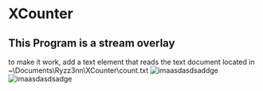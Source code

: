 # XCounter

## This Program is a stream overlay

to make it work, add a text element that reads the text document located in ~\Documents\Ryzz3nn\XCounter\count.txt
![imaasdasdsaddge](https://github.com/Ryzz3nn/XCounter/assets/47952472/f34b56c2-30f5-4bd4-ba1e-fdf8d7eb73ea)
![imaasdasdsadge](https://github.com/Ryzz3nn/XCounter/assets/47952472/a80f5445-5846-4019-8bea-6193deb2653a)


